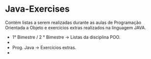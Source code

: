 # Java-Exercises
 Contém listas a serem realizadas durante as aulas de Programação Orientada a Objeto e exercícios extras realizados na linguagem JAVA.

<ul>
 <li>1° Bimestre / 2 ° Bimestre -> Listas da disciplina POO. <li>
 <li>Prog. Java -> Exercícios extras.<li>
 <ul>
